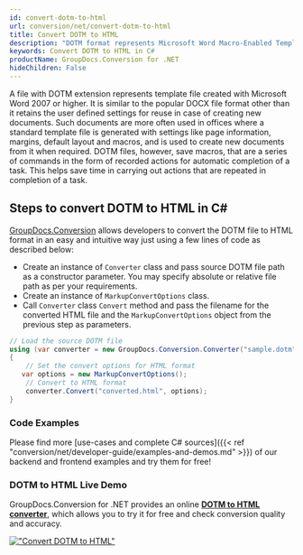 ```yaml
---
id: convert-dotm-to-html
url: conversion/net/convert-dotm-to-html
title: Convert DOTM to HTML
description: "DOTM format represents Microsoft Word Macro-Enabled Template with .dotm extension. Learn how to convert DOTM to HTML file programmatically in C# language using GroupDocs.Conversion for .NET library."
keywords: Convert DOTM to HTML in C#
productName: GroupDocs.Conversion for .NET
hideChildren: False
---
```


A file with DOTM extension represents template file created with Microsoft Word 2007 or higher. It is similar to the popular DOCX file format other than it retains the user defined settings for reuse in case of creating new documents. Such documents are more often used in offices where a standard template file is generated with settings like page information, margins, default layout and macros, and is used to create new documents from it when required. DOTM files, however, save macros, that are a series of commands in the form of recorded actions for automatic completion of a task. This helps save time in carrying out actions that are repeated in completion of a task.

## Steps to convert DOTM to HTML in C#

[GroupDocs.Conversion](https://products.groupdocs.com/conversion/net) allows developers to convert the DOTM file to HTML format in an easy and intuitive way just using a few lines of code as described below:

* Create an instance of `Converter` class and pass source DOTM file path as a constructor parameter. You may specify absolute or relative file path as per your requirements. 
* Create an instance of `MarkupConvertOptions` class.
* Call `Converter` class `Convert` method and pass the filename for the converted HTML file and the `MarkupConvertOptions` object from the previous step as parameters.

```csharp
// Load the source DOTM file
using (var converter = new GroupDocs.Conversion.Converter("sample.dotm"))
{
    // Set the convert options for HTML format
   var options = new MarkupConvertOptions();
    // Convert to HTML format
    converter.Convert("converted.html", options);
}
```

### Code Examples

Please find more [use-cases and complete C# sources]({{< ref "conversion/net/developer-guide/examples-and-demos.md" >}}) of our backend and frontend examples and try them for free!

### DOTM to HTML Live Demo

GroupDocs.Conversion for .NET provides an online [**DOTM to HTML converter**](https://products.groupdocs.app/conversion/dotm-to-html), which allows you to try it for free and check conversion quality and accuracy.

[!["Convert DOTM to HTML"](conversion/net/images/convert-to-html/convert-dotm-to-html.png)](https://products.groupdocs.app/conversion/dotm-to-html)